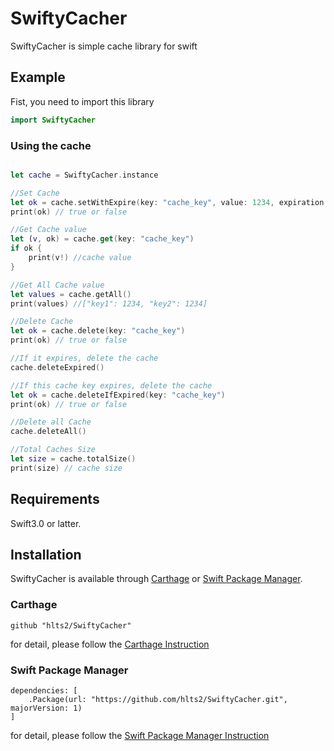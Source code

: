 # SwiftyCacher
SwiftyCacher is simple cache library for swift

## Example

Fist, you need to import this library

```swift
import SwiftyCacher
```

### Using the cache

```swift

let cache = SwiftyCacher.instance

//Set Cache
let ok = cache.setWithExpire(key: "cache_key", value: 1234, expiration: Date())
print(ok) // true or false

//Get Cache value
let (v, ok) = cache.get(key: "cache_key")
if ok {
    print(v!) //cache value
}

//Get All Cache value
let values = cache.getAll()
print(values) //["key1": 1234, "key2": 1234]

//Delete Cache
let ok = cache.delete(key: "cache_key")
print(ok) // true or false

//If it expires, delete the cache
cache.deleteExpired()

//If this cache key expires, delete the cache
let ok = cache.deleteIfExpired(key: "cache_key")
print(ok) // true or false

//Delete all Cache
cache.deleteAll()

//Total Caches Size
let size = cache.totalSize()
print(size) // cache size

```

## Requirements
Swift3.0 or latter.

## Installation

SwiftyCacher is available through [Carthage](https://github.com/Carthage/Carthage) or
[Swift Package Manager](https://github.com/apple/swift-package-manager).

### Carthage

```
github "hlts2/SwiftyCacher"
```

for detail, please follow the [Carthage Instruction](https://github.com/Carthage/Carthage#if-youre-building-for-ios-tvos-or-watchos)

### Swift Package Manager

```
dependencies: [
    .Package(url: "https://github.com/hlts2/SwiftyCacher.git", majorVersion: 1)
]
```

for detail, please follow the [Swift Package Manager Instruction](https://github.com/apple/swift-package-manager/blob/master/Documentation/Usage.md)
